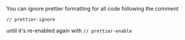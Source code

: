 You can ignore prettier formatting for all code following the comment

`// prettier-ignore`

until it's re-enabled again with
`// prettier-enable`

